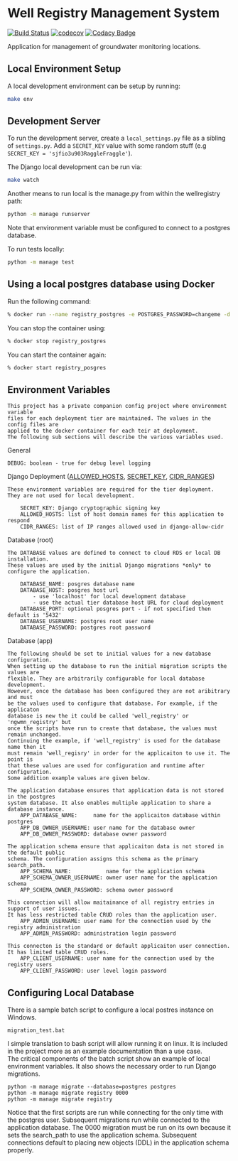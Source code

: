 # Well Registry Management System

[![Build Status](https://travis-ci.org/ACWI-SOGW/well_registry_management.svg?branch=master)](https://travis-ci.org/ACWI-SOGW/well_registry_management)
[![codecov](https://codecov.io/gh/ACWI-SOGW/well_registry_management/branch/master/graph/badge.svg)](https://codecov.io/gh/ACWI-SOGW/well_registry_management)
[![Codacy Badge](https://api.codacy.com/project/badge/Grade/6af41d5963ee48c1bb9f8a83ea338b46)](https://www.codacy.com/gh/ACWI-SOGW/well_registry_management?utm_source=github.com&amp;utm_medium=referral&amp;utm_content=ACWI-SOGW/well_registry_management&amp;utm_campaign=Badge_Grade)


Application for management of groundwater monitoring locations.

## Local Environment Setup
A local development environment can be setup by running:

```bash
make env
```

## Development Server
To run the development server, create a `local_settings.py` file as a sibling of `settings.py`. Add a `SECRET_KEY` value
with some random stuff (e.g `SECRET_KEY = 'sjfio3u903RaggleFraggle'`).

The Django local development can be run via:

```bash
make watch
```

Another means to run local is the manage.py from within the wellregistry path:

```bash
python -m manage runserver
```
Note that environment variable must be configured to connect to a postgres database.

To run tests locally:

```bash
python -m manage test
```
## Using a local postgres database using Docker
Run the following command:
```bash
% docker run --name registry_postgres -e POSTGRES_PASSWORD=changeme -d -p 5432:5432 postgres
```

You can stop the container using:
```bash
% docker stop registry_postgres
```
You can start the container again:
```bash
% docker start registry_posgres
```


## Environment Variables

    This project has a private companion config project where environment variable
    files for each deployment tier are maintained. The values in the config files are
    applied to the docker container for each teir at deployment. 
    The following sub sections will describe the various variables used.

General

    DEBUG: boolean - true for debug level logging

Django Deployment ([ALLOWED_HOSTS](https://docs.djangoproject.com/en/3.0/ref/settings/#allowed-hosts), [SECRET_KEY](https://docs.djangoproject.com/en/3.0/ref/settings/#std:setting-SECRET_KEY), [CIDR_RANGES](https://github.com/mozmeao/django-allow-cidr))

    These environment variables are required for the tier deployment.
    They are not used for local development.

        SECRET_KEY: Django cryptographic signing key
        ALLOWED_HOSTS: list of host domain names for this application to respond
        CIDR_RANGES: list of IP ranges allowed used in django-allow-cidr

Database (root)

    The DATABASE values are defined to connect to cloud RDS or local DB installation.
    These values are used by the initial Django migrations *only* to configure the application.

        DATABASE_NAME: posgres database name
        DATABASE_HOST: posgres host url 
            - use 'localhost' for local development database
            - use the actual tier database host URL for cloud deployment
        DATABASE_PORT: optional posgres port - if not specified then default is '5432' 
        DATABASE_USERNAME: postgres root user name
        DATABASE_PASSWORD: postgres root password

Database (app)

    The following should be set to initial values for a new database configuration.
    When setting up the database to run the initial migration scripts the values are
    flexible. They are arbitrarily configurable for local database development.
    However, once the database has been configured they are not aribitrary and must
    be the values used to configure that database. For example, if the applicaton
    database is new the it could be called 'well_registry' or 'ngwmn_registry' but 
    once the scripts have run to create that database, the values must remain unchanged.
    Continuing the example, if 'well_registry' is used for the database name then it
    must remain 'well_regisry' in order for the applicaiton to use it. The point is
    that these values are used for configuration and runtime after configuration.
    Some addition example values are given below. 

    The application database ensures that application data is not stored in the postgres 
    system database. It also enables multiple application to share a database instance.
        APP_DATABASE_NAME:     name for the applicaiton database within postgres
        APP_DB_OWNER_USERNAME: user name for the database owner
        APP_DB_OWNER_PASSWORD: database owner password

    The application schema ensure that applicaiton data is not stored in the default public
    schema. The configuration assigns this schema as the primary search_path.
        APP_SCHEMA_NAME:           name for the application schema
        APP_SCHEMA_OWNER_USERNAME: owner user name for the application schema
        APP_SCHEMA_OWNER_PASSWORD: schema owner password

    This connection will allow maitainance of all registry entries in support of user issues.
    It has less restricted table CRUD roles than the application user.
        APP_ADMIN_USERNAME: user name for the connection used by the registry administration
        APP_ADMIN_PASSWORD: administration login password

    This connecton is the standard or default applicaiton user connection.
    It has limited table CRUD roles.
        APP_CLIENT_USERNAME: user name for the connection used by the registry users
        APP_CLIENT_PASSWORD: user level login password

## Configuring Local Database

There is a sample batch script to configure a local postres instance on Windows.

    migration_test.bat

I simple translation to bash script will allow running it on linux.
It is included in the project more as an example documentation than a use case.  
The critical components of the batch script show an example of local environment variables.
It also shows the necessary order to run Django migrations.

    python -m manage migrate --database=postgres postgres
    python -m manage migrate registry 0000
    python -m manage migrate registry

Notice that the first scripts are run while connecting for the only time with the postgres user.
Subsequent migrations run while connected to the application database. The 0000 migration
must be run on its own because it sets the search_path to use the application schema. Subsequent
connections default to placing new objects (DDL) in the application schema properly.
